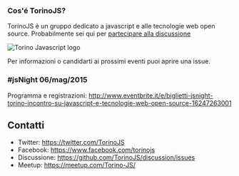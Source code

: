 ### Cos'é TorinoJS?
TorinoJS è un gruppo dedicato a javascript e alle tecnologie web open source. Probabilmente sei qui per [partecipare alla discussione](https://github.com/TorinoJS/discussion/issues)

![Torino Javascript logo](https://cloud.githubusercontent.com/assets/8074/6778491/49b975b8-d153-11e4-9645-363f37e6222c.png)

Per informazioni o candidarti ai prossimi eventi puoi aprire una issue.

### #jsNight 06/mag/2015

Programma e registrazioni: http://www.eventbrite.it/e/biglietti-jsnight-torino-incontro-su-javascript-e-tecnologie-web-open-source-16247263001

## Contatti

- Twitter: https://twitter.com/TorinoJS
- Facebook: https://www.facebook.com/torinojs
- Discussione: https://github.com/TorinoJS/discussion/issues
- Meetup: https://meetup.com/Torino-JS/
